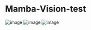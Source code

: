 # Mamba-Vision-test
![image](https://github.com/user-attachments/assets/913681af-54f3-4e08-9ee8-4f47301fcf55)
![image](https://github.com/user-attachments/assets/ae5b7b78-2d84-4687-8ee2-8ade9c57284d)
![image](https://github.com/user-attachments/assets/1999e26d-60a2-465f-b9ca-9033306e5b16)

